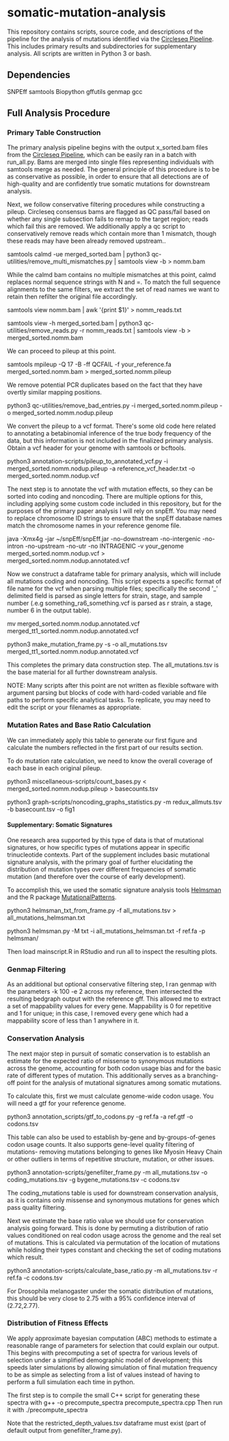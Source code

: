 # somatic-mutation-analysis
This repository contains scripts, source code, and descriptions of the pipeline for the analysis of mutations identified via the [Circleseq Pipeline](https://github.com/jmcbroome/circleseq). This includes primary results and subdirectories for supplementary analysis. All scripts are written in Python 3 or bash.

## Dependencies
SNPEff 
samtools
Biopython
gffutils
genmap
gcc

## Full Analysis Procedure

### Primary Table Construction

The primary analysis pipeline begins with the output x_sorted.bam files from the [Circleseq Pipeline](https://github.com/jmcbroome/circleseq), which can be easily ran in a batch with run_all.py. Bams are merged into single files representing individuals with samtools merge as needed. The general principle of this procedure is to be as conservative as possible, in order to ensure that all detections are of high-quality and are confidently true somatic mutations for downstream analysis.  

Next, we follow conservative filtering procedures while constructing a pileup. Circleseq consensus bams are flagged as QC pass/fail based on whether any single subsection fails to remap to the target region; reads which fail this are removed. We additionally apply a qc script to conservatively remove reads which contain more than 1 mismatch, though these reads may have been already removed upstream.. 

samtools calmd -ue merged_sorted.bam | python3 qc-utilities/remove_multi_mismatches.py | samtools view -b > nomm.bam

While the calmd bam contains no multiple mismatches at this point, calmd replaces normal sequence strings with N and =. To match the full sequence alignments to the same filters, 
we extract the set of read names we want to retain then refilter the original file accordingly.

samtools view nomm.bam | awk '{print $1}' > nomm_reads.txt

samtools view -h merged_sorted.bam | python3 qc-utilities/remove_reads.py -r nomm_reads.txt | samtools view -b > merged_sorted.nomm.bam

We can proceed to pileup at this point.

samtools mpileup -Q 17 -B -ff QCFAIL -f your_reference.fa merged_sorted.nomm.bam > merged_sorted.nomm.pileup

We remove potential PCR duplicates based on the fact that they have overtly similar mapping positions.

python3 qc-utilities/remove_bad_entries.py -i merged_sorted.nomm.pileup -o merged_sorted.nomm.nodup.pileup

We convert the pileup to a vcf format. There's some old code here related to annotating a betabinomial inference of the true body frequency of the data, but this information is not included in the finalized primary analysis. Obtain a vcf header for your genome with samtools or bcftools.

python3 annotation-scripts/pileup_to_annotated_vcf.py -i merged_sorted.nomm.nodup.pileup -a reference_vcf_header.txt -o merged_sorted.nomm.nodup.vcf

The next step is to annotate the vcf with mutation effects, so they can be sorted into coding and noncoding. There are multiple options for this, including applying some custom code included in this repository, but for the purposes of the primary paper analysis I will rely on snpEff. You may need to replace chromosome ID strings to ensure that the snpEff database names match the chromosome names in your reference genome file. 

java -Xmx4g -jar ~/snpEff/snpEff.jar -no-downstream -no-intergenic -no-intron -no-upstream -no-utr -no INTRAGENIC -v your_genome merged_sorted.nomm.nodup.vcf > merged_sorted.nomm.nodup.annotated.vcf

Now we construct a dataframe table for primary analysis, which will include all mutations coding and noncoding. This script expects a specific format of file name for the vcf when parsing multiple files; specifically the second '\_' delimited field is parsed as single letters for strain, stage, and sample number (.e.g something_ra6_something.vcf is parsed as r strain, a stage, number 6 in the output table). 

mv merged_sorted.nomm.nodup.annotated.vcf merged_tt1_sorted.nomm.nodup.annotated.vcf

python3 make_mutation_frame.py -s -o all_mutations.tsv merged_tt1_sorted.nomm.nodup.annotated.vcf

This completes the primary data construction step. The all_mutations.tsv is the base material for all further downstream analysis.

NOTE: Many scripts after this point are not written as flexible software with argument parsing but blocks of code with hard-coded variable and file paths to perform specific analytical tasks. To replicate, you may need to edit the script or your filenames as appropriate.

### Mutation Rates and Base Ratio Calculation

We can immediately apply this table to generate our first figure and calculate the numbers reflected in the first part of our results section.

To do mutation rate calculation, we need to know the overall coverage of each base in each original pileup.

python3 miscellaneous-scripts/count_bases.py < merged_sorted.nomm.nodup.pileup > basecounts.tsv

python3 graph-scripts/noncoding_graphs_statistics.py -m redux_allmuts.tsv -b basecount.tsv -o fig1

#### Supplementary: Somatic Signatures

One research area supported by this type of data is that of mutational signatures, or how specific types of mutations appear in specific trinucleotide contexts. Part of the supplement includes basic mutational signature analysis, with the primary goal of further elucidating the distribution of mutation types over different frequencies of somatic mutation (and therefore over the course of early development). 

To accomplish this, we used the somatic signature analysis tools [Helmsman](https://github.com/carjed/helmsman) and the R package [MutationalPatterns](https://bioconductor.org/packages/release/bioc/html/MutationalPatterns.html).

python3 helmsman_txt_from_frame.py -f all_mutations.tsv > all_mutations_helmsman.txt

python3 helmsman.py -M txt -i all_mutations_helmsman.txt -f ref.fa -p helmsman/

Then load mainscript.R in RStudio and run all to inspect the resulting plots.

### Genmap Filtering
As an additional but optional conservative filtering step, I ran genmap with the parameters -k 100 -e 2 across my reference, then intersected the resulting bedgraph output with the reference gff. This allowed me to extract a set of mappability values for every gene. Mappability is 0 for repetitive and 1 for unique; in this case, I removed every gene which had a mappability score of less than 1 anywhere in it.

### Conservation Analysis

The next major step in pursuit of somatic conservation is to establish an estimate for the expected ratio of missense to synonymous mutations across the genome, accounting for both codon usage bias and for the basic rate of different types of mutation. This additionally serves as a branching-off point for the analysis of mutational signatures among somatic mutations. 

To calculate this, first we must calculate genome-wide codon usage. You will need a gtf for your reference genome. 

python3 annotation_scripts/gtf_to_codons.py -g ref.fa -a ref.gtf -o codons.tsv

This table can also be used to establish by-gene and by-groups-of-genes codon usage counts. It also supports gene-level quality filtering of mutations- removing mutations belonging to genes like Myosin Heavy Chain or other outliers in terms of repetitive structure, mutation, or other issues.

python3 annotation-scripts/genefilter_frame.py -m all_mutations.tsv -o coding_mutations.tsv -g bygene_mutations.tsv -c codons.tsv

The coding_mutations table is used for downstream conservation analysis, as it is contains only missense and synonymous mutations for genes which pass quality filtering.

Next we estimate the base ratio value we should use for conservation analysis going forward. This is done by permuting a distribution of ratio values conditioned on real codon usage across the genome and the real set of mutations. This is calculated via permutation of the location of mutations while holding their types constant and checking the set of coding mutations which result.

python3 annotation-scripts/calculate_base_ratio.py -m all_mutations.tsv -r ref.fa -c codons.tsv 

For Drosophila melanogaster under the somatic distribution of mutations, this should be very close to 2.75 with a 95% confidence interval of (2.72,2.77).

### Distribution of Fitness Effects

We apply approximate bayesian computation (ABC) methods to estimate a reasonable range of parameters for selection that could explain our output. This begins with precomputing a set of spectra for various levels of selection under a simplified demographic model of development; this speeds later simulations by allowing simulation of final mutation frequency to be as simple as selecting from a list of values instead of having to perform a full simulation each time in python.

The first step is to compile the small C++ script for generating these spectra with 
g++ -o precompute_spectra precompute_spectra.cpp
Then run it with 
./precompute_spectra

Note that the restricted_depth_values.tsv dataframe must exist (part of default output from genefilter_frame.py).
